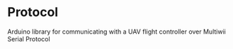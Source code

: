 # Protocol
Arduino library for communicating with a UAV flight controller over Multiwii Serial Protocol
